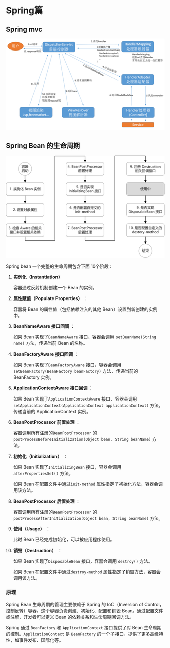 # Spring篇

## Spring mvc

![1757599146948](assets/1757599146948.png)

## Spring Bean 的生命周期

![1757742753489](assets/1757742753489.png)

Spring bean 一个完整的生命周期包含下面 10个阶段：

1. **实例化（Instantiation）**

    容器通过反射机制创建一个 Bean 的实例。

2. **属性赋值（Populate Properties）** ：

    容器将 Bean 的属性值（包括依赖注入的其他 Bean）设置到新创建的实例中。

3. **BeanNameAware 接口回调** ：

    如果 Bean 实现了`BeanNameAware` 接口，容器会调用 `setBeanName(String name)` 方法，传递当前 Bean 的名称。

4. **BeanFactoryAware 接口回调** ：

    如果 Bean 实现了`BeanFactoryAware` 接口，容器会调用 `setBeanFactory(BeanFactory beanFactory)` 方法，传递当前的 BeanFactory 实例。

5. **ApplicationContextAware 接口回调** ：

    如果 Bean 实现了`ApplicationContextAware` 接口，容器会调用 `setApplicationContext(ApplicationContext applicationContext)` 方法，传递当前的 ApplicationContext 实例。

6. **BeanPostProcessor 前置处理** ：

    容器调用所有注册的`BeanPostProcessor` 的 `postProcessBeforeInitialization(Object bean, String beanName)` 方法。

7. **初始化（Initialization）** ：

    如果 Bean 实现了`InitializingBean` 接口，容器会调用 `afterPropertiesSet()` 方法。

    如果 Bean 在配置文件中通过`init-method` 属性指定了初始化方法，容器会调用该方法。

8. **BeanPostProcessor 后置处理** ：

    容器调用所有注册的`BeanPostProcessor` 的 `postProcessAfterInitialization(Object bean, String beanName)` 方法。

9. **使用（Usage）** ：

    此时 Bean 已经完成初始化，可以被应用程序使用。

10. **销毁（Destruction）** ：

    如果 Bean 实现了`DisposableBean` 接口，容器会调用 `destroy()` 方法。

    如果 Bean 在配置文件中通过`destroy-method` 属性指定了销毁方法，容器会调用该方法。

### 原理

Spring Bean 生命周期的管理主要依赖于 Spring 的 IoC（Inversion of Control，控制反转）容器。这个容器负责创建、初始化、配置和销毁 Bean。通过配置文件或注解，开发者可以定义 Bean 的依赖关系和生命周期回调方法。

Spring 通过 `BeanFactory` 和 `ApplicationContext` 接口提供了对 Bean 生命周期的控制。`ApplicationContext` 是 `BeanFactory` 的一个子接口，提供了更多高级特性，如事件发布、国际化等。

